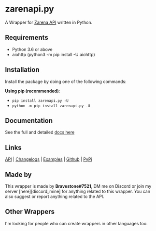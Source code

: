 # zarenapi.py

A Wrapper for [Zarena API][base_url] written in Python.

## Requirements

- Python 3.6 or above
- aiohttp (python3 -m pip install -U aiohttp)

## Installation

Install the package by doing one of the following commands:

**Using pip (recommended)**:

- `pip install zarenapi.py -U`
- `python -m pip install zarenapi.py -U`

## Documentation

See the full and detailed [docs here][docs]

## Links

[API][base_url] | [Changelogs][changelog] | [Examples][examples] | [Github][github] | [PyPi][pypi]

## Made by

This wrapper is made by **Bravestone#7521**, DM me on Discord or join my server [here][discord_mine] for anything related to
this wrapper.
You can also suggest or report anything related to the API.

## Other Wrappers

I'm looking for people who can create wrappers in other languages too.

[docs]: https://api.zarena.ga/python/docs
[changelog]: https://api.zarena.ga/python/changelog
[examples]: https://api.zarena.ga/python/docs#examples
[base_url]: https://api.zarena.ga/
[github]: https://github.com/itsbravestone/zarenapi.py
[pypi]: https://pypi.org/project/zarenapi.py/
[discord]: https://dsc.gg/zarena-world
